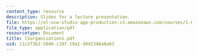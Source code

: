 ```yaml
---
content_type: resource
description: Slides for a lecture presentation.
file: https://ol-ocw-studio-app-production.s3.amazonaws.com/courses/1-040-project-management-spring-2004/11c2f3b25846c19f19a1d94234ba8a63_l5organization1.pdf
file_type: application/pdf
resourcetype: Document
title: l5organization1.pdf
uid: 11c2f3b2-5846-c19f-19a1-d94234ba8a63
---
```

